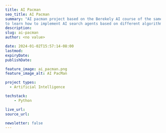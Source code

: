 ```yaml
---
title: AI Pacman
seo_title: AI Pacman
summary: "AI pacman project based on the Berekely AI course of the same name. The goal is to
to learn how to implement AI search agents based on different algorithms."
description: 
slug: ai-pacman
author: <no value>

date: 2024-01-02T15:57:14-08:00
lastmod: 
expiryDate: 
publishDate: 

feature_image: ai_pacman.png
feature_image_alt: AI PacMan

project types:
  - Artificial Intelligence

techstack:
    - Python

live_url: 
source_url: 

newsletter: false
---
```


